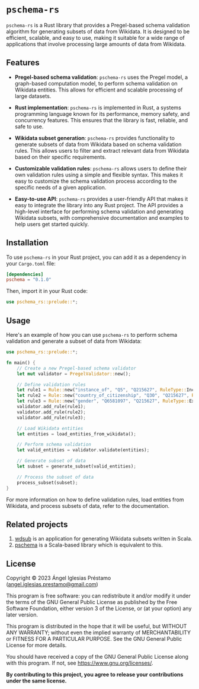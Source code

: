 # `pschema-rs`

`pschema-rs` is a Rust library that provides a Pregel-based schema validation algorithm for generating subsets of data 
from Wikidata. It is designed to be efficient, scalable, and easy to use, making it suitable for a wide range of applications
that involve processing large amounts of data from Wikidata.

## Features

- **Pregel-based schema validation**: `pschema-rs` uses the Pregel model, a graph-based computation model, to perform 
schema validation on Wikidata entities. This allows for efficient and scalable processing of large datasets.

- **Rust implementation**: `pschema-rs` is implemented in Rust, a systems programming language known for its performance,
memory safety, and concurrency features. This ensures that the library is fast, reliable, and safe to use.

- **Wikidata subset generation**: `pschema-rs` provides functionality to generate subsets of data from Wikidata based on 
schema validation rules. This allows users to filter and extract relevant data from Wikidata based on their specific 
requirements.

- **Customizable validation rules**: `pschema-rs` allows users to define their own validation rules using a simple and 
flexible syntax. This makes it easy to customize the schema validation process according to the specific needs of a given
application.

- **Easy-to-use API**: `pschema-rs` provides a user-friendly API that makes it easy to integrate the library into any Rust
project. The API provides a high-level interface for performing schema validation and generating Wikidata subsets, with
comprehensive documentation and examples to help users get started quickly.

## Installation

To use `pschema-rs` in your Rust project, you can add it as a dependency in your `Cargo.toml` file:

```toml
[dependencies]
pschema = "0.1.0"
```

Then, import it in your Rust code:

```rust
use pschema_rs::prelude::*;
```

## Usage

Here's an example of how you can use `pschema-rs` to perform schema validation and generate a subset of data from Wikidata:

```rust
use pschema_rs::prelude::*;

fn main() {
    // Create a new Pregel-based schema validator
    let mut validator = PregelValidator::new();

    // Define validation rules
    let rule1 = Rule::new("instance_of", "Q5", "Q215627", RuleType::Inclusive);
    let rule2 = Rule::new("country_of_citizenship", "Q30", "Q215627", RuleType::Inclusive);
    let rule3 = Rule::new("gender", "Q6581097", "Q215627", RuleType::Exclusive);
    validator.add_rule(rule1);
    validator.add_rule(rule2);
    validator.add_rule(rule3);

    // Load Wikidata entities
    let entities = load_entities_from_wikidata();

    // Perform schema validation
    let valid_entities = validator.validate(entities);

    // Generate subset of data
    let subset = generate_subset(valid_entities);

    // Process the subset of data
    process_subset(subset);
}
```

For more information on how to define validation rules, load entities from Wikidata, and process subsets of data, refer
to the documentation.

## Related projects

1. [wdsub](https://github.com/weso/wdsub) is an application for generating Wikidata subsets written in Scala.
2. [pschema](https://github.com/weso/pschema) is a Scala-based library which is equivalent to this.

## License

Copyright &copy; 2023 Ángel Iglesias Préstamo (<angel.iglesias.prestamo@gmail.com>)

This program is free software: you can redistribute it and/or modify
it under the terms of the GNU General Public License as published by
the Free Software Foundation, either version 3 of the License, or
(at your option) any later version.

This program is distributed in the hope that it will be useful,
but WITHOUT ANY WARRANTY; without even the implied warranty of
MERCHANTABILITY or FITNESS FOR A PARTICULAR PURPOSE.  See the
GNU General Public License for more details.

You should have received a copy of the GNU General Public License
along with this program.  If not, see <https://www.gnu.org/licenses/>.

**By contributing to this project, you agree to release your
contributions under the same license.**
